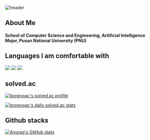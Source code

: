 ![header](https://capsule-render.vercel.app/api?type=waving&color=gradient&height=200&section=header)

## About Me
#### School of Computer Science and Engineering, Artificial Intelligence Major, Pusan National University (PNU)

## Languages I am comfortable with

<img src="https://img.shields.io/badge/Python-3776AB?style=flat-square&logo=Python&logoColor=white"/>
<img src="https://img.shields.io/badge/HTML5-E34F26?style=flat-square&logo=HTML5&logoColor=white"/>
<img src="https://img.shields.io/badge/CSS3-1572B6?style=flat-square&logo=CSS3&logoColor=white"/>

## solved.ac

[![bonevoac's solved.ac profile](http://mazassumnida.wtf/api/v2/generate_badge?boj=bonevoac)](https://solved.ac/profile/bonevoac)

[![bonevoac's daily solved.ac stats](http://mazandi.herokuapp.com/api?handle=bonevoac&theme=warm)](https://solved.ac/profile/bonevoac)

## Github stacks
[![Anurag's GitHub stats](https://github-readme-stats.vercel.app/api?username=voac)](https://github.com/anuraghazra/github-readme-stats)
